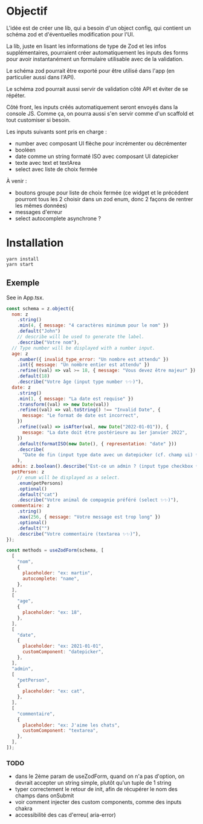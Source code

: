 # Objectif

L'idée est de créer une lib, qui a besoin d'un object config,
qui contient un schéma zod et d'éventuelles modification pour l'UI.

La lib, juste en lisant les informations de type de Zod et les infos supplémentaires,
pourraient créer automatiquement les inputs des forms pour avoir instantanément un
formulaire utilisable avec de la validation.

Le schéma zod pourrait être exporté pour être utilisé dans l'app (en particulier aussi dans l'API).

Le schéma zod pourrait aussi servir de validation côté API et éviter de se répéter.

Côté front, les inputs créés automatiquement seront envoyés dans la console JS. Comme ça, on pourra aussi s'en servir comme d'un scaffold et tout customiser si besoin.

Les inputs suivants sont pris en charge :

- number avec composant UI flèche pour incrémenter ou décrémenter
- booléen
- date comme un string formaté ISO avec composant UI datepicker
- texte avec text et textArea
- select avec liste de choix fermée

À venir :

- boutons groupe pour liste de choix fermée (ce widget et le précédent pourront tous les 2 choisir dans un zod enum, donc 2 façons de rentrer les mêmes données)
- messages d'erreur
- select autocomplete asynchrone ?

# Installation

```
yarn install
yarn start
```

## Exemple

See in App.tsx.

```jsx
const schema = z.object({
  nom: z
    .string()
    .min(4, { message: "4 caractères minimum pour le nom" })
    .default("John")
    // describe will be used to generate the label.
    .describe("Votre nom"),
  // Type number will be displayed with a number input.
  age: z
    .number({ invalid_type_error: "Un nombre est attendu" })
    .int({ message: "Un nombre entier est attendu" })
    .refine((val) => val >= 18, { message: "Vous devez être majeur" })
    .default(18)
    .describe("Votre âge (input type number ✨✨)"),
  date: z
    .string()
    .min(1, { message: "La date est requise" })
    .transform((val) => new Date(val))
    .refine((val) => val.toString() !== "Invalid Date", {
      message: "Le format de date est incorrect",
    })
    .refine((val) => isAfter(val, new Date("2022-01-01")), {
      message: "La date doit être postérieure au 1er janvier 2022",
    })
    .default(formatISO(new Date(), { representation: "date" }))
    .describe(
      "Date de fin (input type date avec un datepicker (cf. champ ui) ✨✨)"
    ),
  admin: z.boolean().describe("Est-ce un admin ? (input type checkbox ✨✨)"),
  petPerson: z
    // enum will be displayed as a select.
    .enum(petPersons)
    .optional()
    .default("cat")
    .describe("Votre animal de compagnie préféré (select ✨✨)"),
  commentaire: z
    .string()
    .max(256, { message: "Votre message est trop long" })
    .optional()
    .default("")
    .describe("Votre commentaire (textarea ✨✨)"),
});

const methods = useZodForm(schema, [
  [
    "nom",
    {
      placeholder: "ex: martin",
      autocomplete: "name",
    },
  ],
  [
    "age",
    {
      placeholder: "ex: 18",
    },
  ],
  [
    "date",
    {
      placeholder: "ex: 2021-01-01",
      customComponent: "datepicker",
    },
  ],
  "admin",
  [
    "petPerson",
    {
      placeholder: "ex: cat",
    },
  ],
  [
    "commentaire",
    {
      placeholder: "ex: J'aime les chats",
      customComponent: "textarea",
    },
  ],
]);
```

### TODO

- dans le 2ème param de useZodForm, quand on n'a pas d'option, on devrait accepter un string simple, plutôt qu'un tuple de 1 string
- typer correctement le retour de init, afin de récupérer le nom des champs dans onSubmit
- voir comment injecter des custom components, comme des inputs chakra
- accessibilité des cas d'erreu( aria-error)
